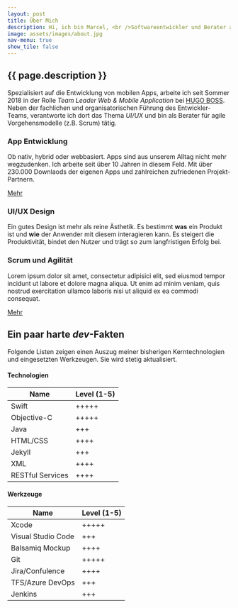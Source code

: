```yaml
---
layout: post
title: Über Mich
description: Hi, ich bin Marcel, <br />Softwareentwickler und Berater aus dem Raum Stuttgart.
image: assets/images/about.jpg
nav-menu: true
show_tile: false
---
```



<h2>{{ page.description }}</h2>
<p>Spezialisiert auf die Entwicklung von mobilen Apps, arbeite ich seit Sommer 2018 in der Rolle <i>Team Leader Web & Mobile Application</i> bei <a href="https://hugoboss.com" target="_blank">HUGO BOSS</a>. Neben der fachlichen und organisatorischen Führung des Entwickler-Teams, verantworte ich dort das Thema <i>UI/UX</i> und bin als Berater für agile Vorgehensmodelle (z.B. Scrum) tätig.</p>

<div class="row">
	<div class="4u 12u$(medium)">
		<h3>App Entwicklung</h3>
		<p>Ob nativ, hybrid oder webbasiert. Apps sind aus unserem Alltag nicht mehr wegzudenken. Ich arbeite seit über 10 Jahren in diesem Feld. Mit über 230.000 Downlaods der eigenen Apps und zahlreichen zufriedenen Projekt-Partnern.</p>
        <p><a href="mobile-apps.html" class="button small">Mehr</a></p>
	</div>
	<div class="4u 12u$(medium)">
		<h3>UI/UX Design</h3>
		<p>Ein gutes Design ist mehr als reine Ästhetik. Es bestimmt <b>was</b> ein Produkt ist und <b>wie</b> der Anwender mit diesem interagieren kann. Es steigert die Produktivität, bindet den Nutzer und trägt so zum langfristigen Erfolg bei.</p>
        <!--<p><a href="mobile-apps.html" class="button small">Mehr</a></p> -->
	</div>
	<div class="4u$ 12u$(medium)">
		<h3>Scrum und Agilität</h3>
		<p>Lorem ipsum dolor sit amet, consectetur adipisici elit, sed eiusmod tempor incidunt ut labore et dolore magna aliqua. Ut enim ad minim veniam, quis nostrud exercitation ullamco laboris nisi ut aliquid ex ea commodi consequat.</p>
        <p><a href="philosophy.html" class="button small">Mehr</a></p>
	</div>
</div>

<h2>Ein paar harte <i>dev</i>-Fakten</h2>
<p>Folgende Listen zeigen einen Auszug meiner bisherigen Kerntechnologien und eingesetzten Werkzeugen. Sie wird stetig aktualisiert.</p>
<div class="row">
	<div class="6u 12u$(small)">
		<div class="table-wrapper">
        <h4>Technologien</h4>
        <table class="alt">
            <thead>
                <tr>
                    <th>Name</th>
                    <th>Level (1-5)</th>
                </tr>
            </thead>
            <tbody>
                <tr>
                    <td>Swift</td>
                    <td>+++++</td>
                </tr>
                <tr>
                    <td>Objective-C</td>
                    <td>+++++</td>
                </tr>
                <tr>
                    <td>Java</td>
                    <td>+++</td>
                </tr>
                <tr>
                    <td>HTML/CSS</td>
                    <td>++++</td>
                </tr>
                <tr>
                    <td>Jekyll</td>
                    <td>+++</td>
                </tr>
                <tr>
                    <td>XML</td>
                    <td>++++</td>
                </tr>
                <tr>
                    <td>RESTful Services</td>
                    <td>++++</td>
                </tr>
            </tbody>
        </table>
        </div>
	</div>
	<div class="6u$ 12u$(small)">
		<div class="table-wrapper">
        <h4>Werkzeuge</h4>
        <table class="alt">
            <thead>
                <tr>
                    <th>Name</th>
                    <th>Level (1-5)</th>
                </tr>
            </thead>
            <tbody>
                <tr>
                    <td>Xcode</td>
                    <td>+++++</td>
                </tr>
                <tr>
                    <td>Visual Studio Code</td>
                    <td>+++</td>
                </tr>
                <tr>
                    <td>Balsamiq Mockup</td>
                    <td>++++</td>
                </tr>
                <tr>
                    <td>Git</td>
                    <td>+++++</td>
                </tr>
                <tr>
                    <td>Jira/Confulence</td>
                    <td>++++</td>
                </tr>
                <tr>
                    <td>TFS/Azure DevOps</td>
                    <td>+++</td>
                </tr>
                <tr>
                    <td>Jenkins</td>
                    <td>+++</td>
                </tr>
            </tbody>
        </table>
        </div>
	</div>
	
</div>








